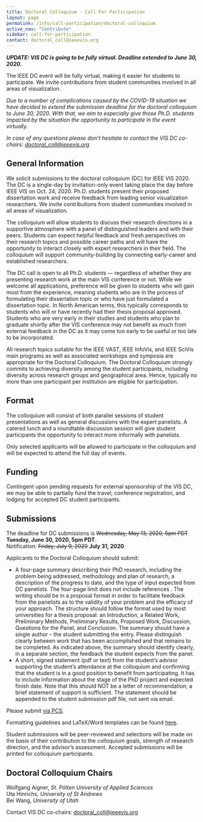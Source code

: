 ```yaml
---
title: Doctoral Colloquium - Call For Participation
layout: page
permalink: /info/call-participation/doctoral-colloquium
active_nav: "Contribute"
sidebar: call-for-participation
contact: doctoral_coll@ieeevis.org
---
```


***UPDATE: VIS DC is going to be fully virtual. Deadline extended to June 30, 2020.***

The IEEE DC event will be fully virtual, making it easier for students to participate. We invite contributions from student communities involved in all areas of visualization.

*Due to a number of complications caused by the COVID-19 situation we have decided to extend the submission deadline for the doctoral colloquium to June 30, 2020. With that, we aim to especially give those Ph.D. students impacted by the situation the opportunity to participate in the event virtually.*

*In case of any questions please don't hesitate to contact the VIS DC co-chairs: doctoral_coll@ieeevis.org*

## General Information

We solicit submissions to the doctoral colloquium (DC) for IEEE VIS 2020. The DC is a single-day by invitation-only event taking place the day before IEEE VIS on Oct. 24, 2020. Ph.D. students present their proposed dissertation work and receive feedback from leading senior visualization researchers. We invite contributions from student communities involved in all areas of visualization.

The colloquium will allow students to discuss their research directions in a supportive atmosphere with a panel of distinguished leaders and with their peers. Students can expect helpful feedback and fresh perspectives on their research topics and possible career paths and will have the opportunity to interact closely with expert researchers in their field. The colloquium will support community-building by connecting early-career and established researchers.

The DC call is open to all Ph.D. students — regardless of whether they are presenting research work at the main VIS conference or not. While we welcome all applications, preference will be given to students who will gain most from the experience, meaning students who are in the process of formulating their dissertation topic or who have just formulated a dissertation topic. In North American terms, this typically corresponds to students who will or have recently had their thesis proposal approved. Students who are very early in their studies and students who plan to graduate shortly after the VIS conference may not benefit as much from external feedback in the DC as it may come too early to be useful or too late to be incorporated. 

All research topics suitable for the IEEE VAST, IEEE InfoVis, and IEEE SciVis main programs as well as associated workshops and symposia are appropriate for the Doctoral Colloquium. The Doctoral Colloquium strongly commits to achieving diversity among the student participants, including diversity across research groups and geographical area. Hence, typically no more than one participant per institution are eligible for participation. 

## Format
The colloquium will consist of both parallel sessions of student presentations as well as general discussions with the expert panelists. A catered lunch and a roundtable discussion session will give student participants the opportunity to interact more informally with panelists.

Only selected applicants will be allowed to participate in the colloquium and will be expected to attend the full day of events.

## Funding
Contingent upon pending requests for external sponsorship of the VIS DC, we may be able to partially fund the travel, conference registration, and lodging for accepted DC student participants.

## Submissions
The deadline for DC submissions is ~~Wednesday, May 13, 2020, 5pm PDT~~ **Tuesday, June 30, 2020, 5pm PDT**.  
Notification: ~~Friday, July 9, 2020~~ **July 31, 2020**.

Applicants to the Doctoral Colloquium should submit:
*	A four-page summary describing their PhD research, including the problem being addressed, methodology and plan of research, a description of the progress to date, and the type of input expected from DC panelists. The four-page limit does not include references	. The writing should be in a proposal format in order to facilitate feedback from the panelists as to the validity of your problem and the efficacy of your approach. The structure should follow the format used by most universities for a thesis proposal: an Introduction, a Related Work, Preliminary Methods, Preliminary Results, Proposed Work, Discussion, Questions for the Panel, and Conclusion. The summary should have a single author – the student submitting the entry. Please distinguish clearly between work that has been accomplished and that remains to be completed. As indicated above, the summary should identify clearly, in a separate section, the feedback the student expects from the panel.
*	A short, signed statement (pdf or text) from the student’s advisor supporting the student’s attendance at the colloquium and confirming that the student is in a good position to benefit from participating. It has to include information about the stage of the PhD project and expected finish date. Note that this should NOT be a letter of recommendation; a brief statement of support is sufficient. The statement should be appended to the student submission pdf file, not sent via email.

Please submit [via PCS](http://new.precisionconference.com/vgtc).

Formatting guidelines and LaTeX/Word templates can be found [here](http://vgtc.org/publications/conference).

Student submissions will be peer-reviewed and selections will be made on the basis of their contribution to the colloquium goals, strength of research direction, and the advisor’s assessment. Accepted submissions will be printed for colloquium participants.

## Doctoral Colloquium Chairs
Wolfgang Aigner, *St. Pölten University of Applied Sciences*  
Uta Hinrichs, *University of St Andrews*  
Bei Wang, *University of Utah*  

Contact VIS DC co-chairs: [doctoral_coll@ieeevis.org](mailto:doctoral_coll@ieeevis.org)
